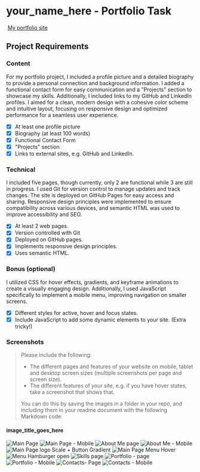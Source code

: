 #  your_name_here - Portfolio Task
​
[My portfolio site](marina-terina.github.io)
​
## Project Requirements

### Content
 For my portfolio project, I included a profile picture and a detailed biography to provide a personal connection and background information. I added a functional contact form for easy communication and a "Projects" section to showcase my skills. Additionally, I included links to my GitHub and LinkedIn profiles. I aimed for a clean, modern design with a cohesive color scheme and intuitive layout, focusing on responsive design and optimized performance for a seamless user experience.
- [x] At least one profile picture
- [x] Biography (at least 100 words)
- [x] Functional Contact Form
- [x] "Projects" section
- [x] Links to external sites, e.g. GitHub and LinkedIn.
​
### Technical
 I included five pages, though currently, only 2 are functional while 3 are still in progress. I used Git for version control to manage updates and track changes. The site is deployed on GitHub Pages for easy access and sharing. Responsive design principles were implemented to ensure compatibility across various devices, and semantic HTML was used to improve accessibility and SEO.
- [x] At least 2 web pages.
- [x] Version controlled with Git
- [x] Deployed on GitHub pages.
- [x] Implements responsive design principles.
- [x] Uses semantic HTML.

### Bonus (optional)
 I utilized CSS for hover effects, gradients, and keyframe animations to create a visually engaging design. Additionally, I used JavaScript specifically to implement a mobile menu, improving navigation on smaller screens. 
- [x] Different styles for active, hover and focus states.
- [x] Include JavaScript to add some dynamic elements to your site. (Extra tricky!)
​
### Screenshots
> Please include the following:
> - The different pages and features of your website on mobile, tablet and desktop screen sizes (multiple screenshots per page and screen size).
> - The different features of your site, e.g. if you have hover states, take a screenshot that shows that.  
> 
> You can do this by saving the images in a folder in your repo, and including them in your readme document with the following Markdown code: 

####  image_title_goes_here 
![Main Page](./relative/Main_Page.jpeg)
![Main Page - Mobile](./relative/Main_Page-Mobile.jpeg)
![About Me page](./relative/My_Journey-page.jpeg)
![About Me - Mobile](./relative/My_Journey%20-%20mobile.jpe)
![Main Page logo Scale + Button Gradient](./relative/Main_Page.%20Hover%20Scale,%20Button%20Gradient.png)
![Main Page Menu Hover](./relative/hover.png)
![Menu Hamburger open](./relative/Hamburger-x.png)
![Skills page](./relative/Skills.jpeg)
![Portfolio - page](./relative/Portfolio.jpeg)
![Portfolio - Mobile](./relative/Porfolio-Mobile.jpeg)
![Contacts- Page](./relative/Contacts.jpeg)
![Contacts - Mobile](./relative/Contact-Mobile.jpeg)









